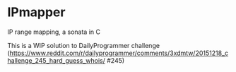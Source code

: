 # IPmapper
IP range mapping, a sonata in C

This is a WIP solution to DailyProgrammer challenge (https://www.reddit.com/r/dailyprogrammer/comments/3xdmtw/20151218_challenge_245_hard_guess_whois/ #245)
